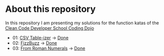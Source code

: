 # About this repository

In this repository I am presenting my solutions for the function katas of the [Clean Code Developer School Coding Dojo](https://ccd-school.de/coding-dojo/ "Coding Dojo")

+ 01: [CSV Table-izer](https://ccd-school.de/en/coding-dojo/function-katas/csv-table-izer/ "CSV Table-izer") -> [Done](/01_CsvTable-izer/ "Project Folder")
+ 02: [FizzBuzz](https://ccd-school.de/en/coding-dojo/function-katas/fizzbuzz/ "FizzBuzz") -> [Done](/02_FizzBuzz/ "Project Folder")
+ 03: [From Roman Numerals](https://ccd-school.de/en/coding-dojo/function-katas/from-roman-numerals/ "From Roman Numerals") -> [Done](/03_FromRomanNumerals/ "Project Folder")